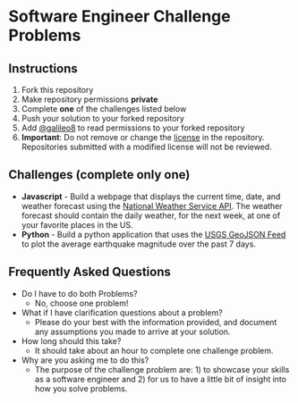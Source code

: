 # Software Engineer Challenge Problems

## Instructions
1. Fork this repository
1. Make repository permissions **private**
1. Complete **one** of the challenges listed below
1. Push your solution to your forked repository
1. Add [@galileo8](https://github.com/galileo8) to read permissions to your forked repository
1. **Important**: Do not remove or change the [license](https://creativecommons.org/publicdomain/zero/1.0/) in the repository.  Repositories submitted with a modified license will not be reviewed.


## Challenges (complete only one)
- **Javascript** - Build a webpage that displays the current time, date, and weather forecast using the [National Weather Service API](https://www.weather.gov/documentation/services-web-api).  The weather forecast should contain the daily weather, for the next week, at one of your favorite places in the US.
- **Python** - Build a python application that uses the [USGS GeoJSON Feed](https://earthquake.usgs.gov/earthquakes/feed/v1.0/geojson.php) to plot the average earthquake magnitude over the past 7 days.

## Frequently Asked Questions
- Do I have to do both Problems?
   - No, choose one problem!
- What if I have clarification questions about a problem?
   - Please do your best with the information provided, and document any assumptions you made to arrive at your solution.
- How long should this take?
   - It should take about an hour to complete one challenge problem.
- Why are you asking me to do this?
   - The purpose of the challenge problem are: 1) to showcase your skills as a software engineer and 2) for us to have a little bit of insight into how you solve problems.
